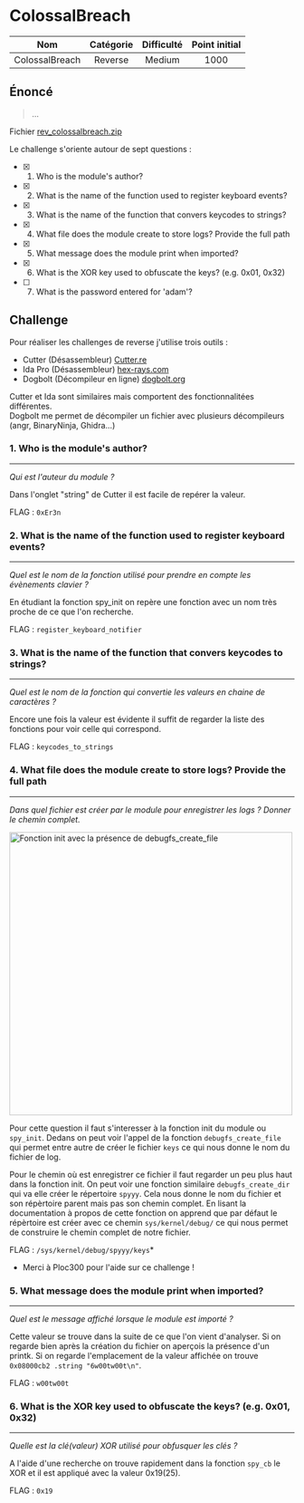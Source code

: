 # ColossalBreach

| Nom | Catégorie | Difficulté | Point initial |
| :---: | :---: | :---: | :---: |
| ColossalBreach | Reverse | Medium | 1000 |

## Énoncé

> ...

Fichier [rev_colossalbreach.zip]()

Le challenge s'oriente autour de sept questions :

- [x] 1. Who is the module's author?
- [x] 2. What is the name of the function used to register keyboard events?
- [x] 3. What is the name of the function that convers keycodes to strings?
- [x] 4. What file does the module create to store logs? Provide the full path
- [x] 5. What message does the module print when imported?
- [x] 6. What is the XOR key used to obfuscate the keys? (e.g. 0x01, 0x32)
- [ ] 7. What is the password entered for 'adam'?

## Challenge 


Pour réaliser les challenges de reverse j'utilise trois outils :
 * Cutter (Désassembleur) [Cutter.re](https://cutter.re)
 * Ida Pro (Désassembleur) [hex-rays.com](https://hex-rays.com/ida-pro)
 * Dogbolt (Décompileur en ligne) [dogbolt.org](https://dogbolt.org/)

Cutter et Ida sont similaires mais comportent des fonctionnalitées différentes. <br>
Dogbolt me permet de décompiler un fichier avec plusieurs décompileurs (angr, BinaryNinja, Ghidra...)

### 1. Who is the module's author?
---
_Qui est l'auteur du module ?_

Dans l'onglet "string" de Cutter il est facile de repérer la valeur.

FLAG : `0xEr3n`

### 2. What is the name of the function used to register keyboard events?
---
_Quel est le nom de la fonction utilisé pour prendre en compte les évènements clavier ?_

En étudiant la fonction spy_init on repère une fonction avec un nom très proche de ce que l'on recherche.

FLAG : `register_keyboard_notifier`

### 3. What is the name of the function that convers keycodes to strings?
---
_Quel est le nom de la fonction qui convertie les valeurs en chaine de caractères ?_

Encore une fois la valeur est évidente il suffit de regarder la liste des fonctions pour voir celle qui correspond.

FLAG : `keycodes_to_strings`

### 4. What file does the module create to store logs? Provide the full path
---
_Dans quel fichier est créer par le module pour enregistrer les logs ? Donner le chemin complet._

<img src="images/filename.png" alt="Fonction init avec la présence de debugfs_create_file" width="500"/>

Pour cette question il faut s'interesser à la fonction init du module ou `spy_init`. Dedans on peut voir l'appel de la fonction `debugfs_create_file` qui permet entre autre de créer le fichier `keys` ce qui nous donne le nom du fichier de log. 

Pour le chemin où est enregistrer ce fichier il faut regarder un peu plus haut dans la fonction init. On peut voir une fonction similaire `debugfs_create_dir` qui va elle créer le répertoire `spyyy`. Cela nous donne le nom du fichier et son répèrtoire parent mais pas son chemin complet. En lisant la documentation à propos de cette fonction on apprend que par défaut le répèrtoire est créer avec ce chemin `sys/kernel/debug/` ce qui nous permet de construire le chemin complet de notre fichier.

FLAG : `/sys/kernel/debug/spyyy/keys`*

* Merci à Ploc300 pour l'aide sur ce challenge !

### 5. What message does the module print when imported?
---
_Quel est le message affiché lorsque le module est importé ?_

Cette valeur se trouve dans la suite de ce que l'on vient d'analyser. Si on regarde bien après la création du fichier on aperçois la présence d'un printk. Si on regarde l'emplacement de la valeur affichée on trouve `0x08000cb2 .string "6w00tw00t\n"`.

FLAG : `w00tw00t`
### 6. What is the XOR key used to obfuscate the keys? (e.g. 0x01, 0x32)
---
_Quelle est la clé(valeur) XOR utilisé pour obfusquer les clés ?_

A l'aide d'une recherche on trouve rapidement dans la fonction `spy_cb` le XOR et il est appliqué avec la valeur 0x19(25).

FLAG : `0x19`
